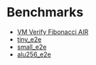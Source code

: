 # Benchmarks

- [VM Verify Fibonacci AIR](benchmarks/vm_verify_fibair.md)
- [tiny_e2e](benchmarks/tiny_e2e.md)
- [small_e2e](benchmarks/small_e2e.md)
- [alu256_e2e](benchmarks/alu256_e2e.md)
